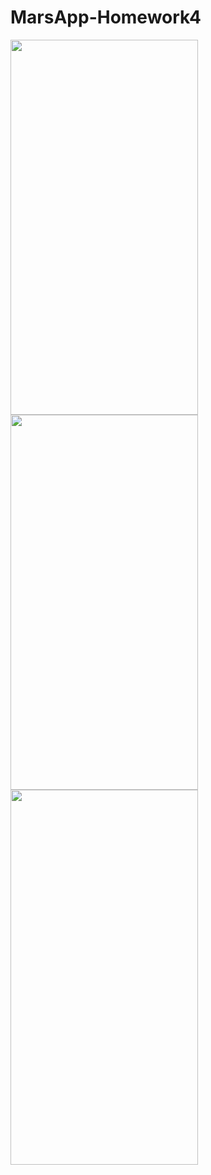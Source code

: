 # MarsApp-Homework4
<img src="https://user-images.githubusercontent.com/104601202/190931698-46d72d1d-2416-43fe-93b6-ba7dcceaa961.png" width="300" height="600" > <img src="https://user-images.githubusercontent.com/104601202/190931699-c8632601-cdd9-4ff0-9e91-cee72634356e.png" width="300" height="600"> <img src="https://user-images.githubusercontent.com/104601202/190931705-e3f199f4-31d8-4241-afa1-26ad7c03e802.png" width="300" height="600">
